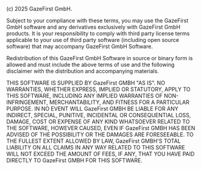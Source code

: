 (c) 2025 GazeFirst GmbH.

Subject to your compliance with these terms, you may use the GazeFirst GmbH software and any derivatives exclusively with GazeFirst GmbH products. 
It is your responsibility to comply with third party license terms applicable to your use of third party software (including open source software) that may accompany GazeFirst GmbH Software.

Redistribution of this GazeFirst GmbH Software in source or binary form is allowed and must include the above terms of use and the following disclaimer with the distribution and accompanying materials.

THIS SOFTWARE IS SUPPLIED BY GazeFirst GMBH "AS IS". NO WARRANTIES, WHETHER EXPRESS, IMPLIED OR STATUTORY, APPLY TO THIS SOFTWARE, INCLUDING ANY IMPLIED WARRANTIES OF NON-INFRINGEMENT, MERCHANTABILITY, 
AND FITNESS FOR A PARTICULAR PURPOSE. IN NO EVENT WILL GazeFirst GMBH BE LIABLE FOR ANY INDIRECT, SPECIAL, PUNITIVE, INCIDENTAL OR CONSEQUENTIAL LOSS, DAMAGE, COST OR EXPENSE OF ANY KIND WHATSOEVER RELATED 
TO THE SOFTWARE, HOWEVER CAUSED, EVEN IF GazeFirst GMBH HAS BEEN ADVISED OF THE POSSIBILITY OR THE DAMAGES ARE FORESEEABLE. TO THE FULLEST EXTENT ALLOWED BY LAW, GazeFirst GMBH'S TOTAL LIABILITY ON ALL CLAIMS 
IN ANY WAY RELATED TO THIS SOFTWARE WILL NOT EXCEED THE AMOUNT OF FEES, IF ANY, THAT YOU HAVE PAID DIRECTLY TO GazeFirst GMBH FOR THIS SOFTWARE.
